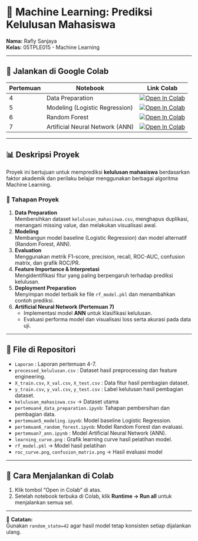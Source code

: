 # 🧠 Machine Learning: Prediksi Kelulusan Mahasiswa

**Nama:** Rafly Sanjaya  
**Kelas:** 05TPLE015 - Machine Learning  

---

## 🚀 Jalankan di Google Colab

| Pertemuan | Notebook | Link Colab |
|------------|-----------|-------------|
| 4 | Data Preparation | [![Open In Colab](https://colab.research.google.com/assets/colab-badge.svg)](https://colab.research.google.com/github/rafly-sanjaya/machine_learning/blob/main/pertemuan4_data_preparation.ipynb) |
| 5 | Modeling (Logistic Regression) | [![Open In Colab](https://colab.research.google.com/assets/colab-badge.svg)](https://colab.research.google.com/github/rafly-sanjaya/machine_learning/blob/main/pertemuan5_modeling.ipynb) |
| 6 | Random Forest | [![Open In Colab](https://colab.research.google.com/assets/colab-badge.svg)](https://colab.research.google.com/github/rafly-sanjaya/machine_learning/blob/main/pertemuan6_random_forest.ipynb) |
| 7 | Artificial Neural Network (ANN) | [![Open In Colab](https://colab.research.google.com/assets/colab-badge.svg)](https://colab.research.google.com/github/rafly-sanjaya/machine_learning/blob/main/pertemuan7_ann.ipynb) |

---

## 📊 Deskripsi Proyek
Proyek ini bertujuan untuk memprediksi **kelulusan mahasiswa** berdasarkan faktor akademik dan perilaku belajar menggunakan berbagai algoritma Machine Learning.

### 🔹 Tahapan Proyek
1. **Data Preparation**  
   Membersihkan dataset `kelulusan_mahasiswa.csv`, menghapus duplikasi, menangani missing value, dan melakukan visualisasi awal.
2. **Modeling**  
   Membangun model baseline (Logistic Regression) dan model alternatif (Random Forest, ANN).
3. **Evaluation**  
   Menggunakan metrik F1-score, precision, recall, ROC-AUC, confusion matrix, dan grafik ROC/PR.
4. **Feature Importance & Interpretasi**  
   Mengidentifikasi fitur yang paling berpengaruh terhadap prediksi kelulusan.
5. **Deployment Preparation**  
   Menyimpan model terbaik ke file `rf_model.pkl` dan menambahkan contoh prediksi.
6. **Artificial Neural Network (Pertemuan 7)**
   - Implementasi model **ANN** untuk klasifikasi kelulusan.
   - Evaluasi performa model dan visualisasi loss serta akurasi pada data uji.

---

## 📁 File di Repositori
- `Laporan` : Laporan pertemuan 4-7.
- `processed_kelulusan.csv` : Dataset hasil preprocessing dan feature engineering.
- `X_train.csv`, `X_val.csv`, `X_test.csv` : Data fitur hasil pembagian dataset.
- `y_train.csv`, `y_val.csv`, `y_test.csv` : Label kelulusan hasil pembagian dataset.
- `kelulusan_mahasiswa.csv` → Dataset utama  
- `pertemuan4_data_preparation.ipynb`: Tahapan pembersihan dan pembagian data.  
- `pertemuan5_modeling.ipynb`: Model baseline Logistic Regression.
- `pertemuan6_random_forest.ipynb`: Model Random Forest dan evaluasi.
- `pertemuan7_ann.ipynb` : Model Artificial Neural Network (ANN).
- `learning_curve.png` : Grafik learning curve hasil pelatihan model.
- `rf_model.pkl` → Model hasil pelatihan  
- `roc_curve.png`, `confusion_matrix.png` → Hasil evaluasi model  

---

## 🧾 Cara Menjalankan di Colab
1. Klik tombol “Open in Colab” di atas.
2. Setelah notebook terbuka di Colab, klik **Runtime → Run all** untuk menjalankan semua sel. 

---

📌 **Catatan:**  
Gunakan `random_state=42` agar hasil model tetap konsisten setiap dijalankan ulang.
